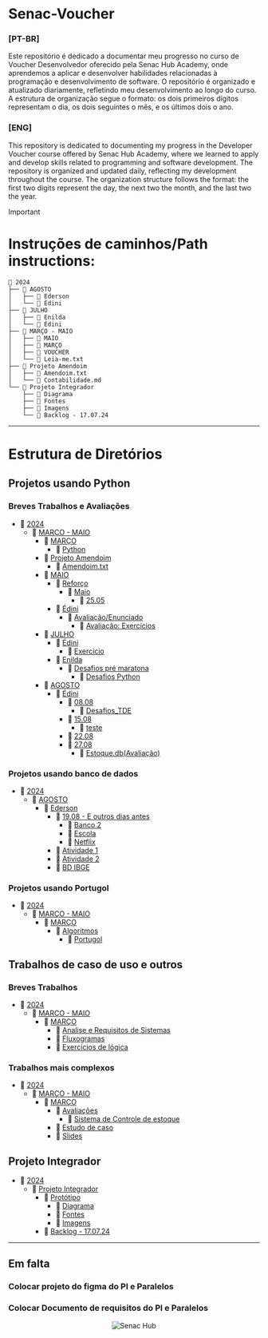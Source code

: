 # Senac-Voucher

### [PT-BR]

Este repositório é dedicado a documentar meu progresso no curso de Voucher Desenvolvedor oferecido pela Senac Hub Academy, onde aprendemos a aplicar e desenvolver habilidades relacionadas à programação e desenvolvimento de software. O repositório é organizado e atualizado diariamente, refletindo meu desenvolvimento ao longo do curso. A estrutura de organização segue o formato: os dois primeiros dígitos representam o dia, os dois seguintes o mês, e os últimos dois o ano.



### [ENG]

This repository is dedicated to documenting my progress in the Developer Voucher course offered by Senac Hub Academy, where we learned to apply and develop skills related to programming and software development. The repository is organized and updated daily, reflecting my development throughout the course. The organization structure follows the format: the first two digits represent the day, the next two the month, and the last two the year.

> [!IMPORTANT]  
> # Instruções de caminhos/Path instructions:
```
📁 2024
├── 📁 AGOSTO
│   ├── 📁 Ederson
│   └── 📁 Édini
├── 📁 JULHO
│   ├── 📁 Enilda
│   └── 📁 Édini
├── 📁 MARÇO - MAIO
│   ├── 📁 MAIO
│   ├── 📁 MARÇO
│   ├── 📁 VOUCHER
│   └── 📄 Leia-me.txt
├── 📁 Projeto Amendoim
│   ├── 📄 Amendoim.txt
│   └── 📄 Contabilidade.md
└── 📁 Projeto Integrador
    ├── 📁 Diagrama
    ├── 📁 Fontes
    ├── 📁 Imagens
    └── 📄 Backlog - 17.07.24
```

---

# Estrutura de Diretórios

## Projetos usando Python

### Breves Trabalhos e Avaliações

- 📁 [2024](https://github.com/buenosdev/Senac-Voucher/tree/main/2024)
  - 📁 [MARÇO - MAIO](https://github.com/buenosdev/Senac-Voucher/tree/main/2024/MAR%C3%87O%20-%20MAIO)
    - 📁 [MARÇO](https://github.com/buenosdev/Senac-Voucher/tree/main/2024/MAR%C3%87O%20-%20MAIO/MAR%C3%87O)
      - 📁 [Python](https://github.com/buenosdev/Senac-Voucher/tree/main/2024/MAR%C3%87O%20-%20MAIO/MAR%C3%87O/Python)
    - 📁 [Projeto Amendoim](https://github.com/buenosdev/Senac-Voucher/tree/main/2024/Projeto%20Amendoim)
      - 📄 [Amendoim.txt](https://github.com/buenosdev/Senac-Voucher/blob/main/2024/Projeto%20Amendoim/Amendoim.txt)
    - 📁 [MAIO](https://github.com/buenosdev/Senac-Voucher/tree/main/2024/MAR%C3%87O%20-%20MAIO/MAIO)
      - 📁 [Reforço](https://github.com/buenosdev/Senac-Voucher/tree/main/2024/MAR%C3%87O%20-%20MAIO/MAIO/Refor%C3%A7o)
        - 📁 [Maio](https://github.com/buenosdev/Senac-Voucher/tree/main/2024/MAR%C3%87O%20-%20MAIO/MAIO/Refor%C3%A7o/Maio)
          - 📁 [25.05](https://github.com/buenosdev/Senac-Voucher/tree/main/2024/MAR%C3%87O%20-%20MAIO/MAIO/Refor%C3%A7o/Maio/25.05)
      - 📁 [Édini](https://github.com/buenosdev/Senac-Voucher/tree/main/2024/MAR%C3%87O%20-%20MAIO/MAIO/%C3%89dini)
        - 📁 [Avaliação/Enunciado](https://github.com/buenosdev/Senac-Voucher/tree/main/2024/MAR%C3%87O%20-%20MAIO/MAIO/%C3%89dini/Avalia%C3%A7%C3%A3o%201)
          - 📁 [Avaliação: Exercícios](https://github.com/buenosdev/Senac-Voucher/tree/main/2024/MAR%C3%87O%20-%20MAIO/MAIO/%C3%89dini/Avalia%C3%A7%C3%A3o%201/Avalia%C3%A7%C3%A3o)
    - 📁 [JULHO](https://github.com/buenosdev/Senac-Voucher/tree/main/2024/JULHO)
      - 📁 [Édini](https://github.com/buenosdev/Senac-Voucher/tree/main/2024/JULHO/%C3%89dini)
        - 📁 [Exercicio](https://github.com/buenosdev/Senac-Voucher/tree/main/2024/JULHO/%C3%89dini/Exercicio)
      - 📁 [Enilda](https://github.com/buenosdev/Senac-Voucher/tree/main/2024/JULHO/Enilda)
        - 📁 [Desafios pré maratona](https://github.com/buenosdev/Senac-Voucher/tree/main/2024/JULHO/Enilda/Desafios%20pr%C3%A9%20maratona)
          - 📁 [Desafios Python](https://github.com/buenosdev/Senac-Voucher/tree/main/2024/JULHO/Enilda/Desafios%20pr%C3%A9%20maratona/Desafios%20Python)
    - 📁 [AGOSTO](https://github.com/buenosdev/Senac-Voucher/tree/main/2024/AGOSTO)
      - 📁 [Édini](https://github.com/buenosdev/Senac-Voucher/tree/main/2024/AGOSTO/%C3%89dini)
        - 📁 [08.08](https://github.com/buenosdev/Senac-Voucher/tree/main/2024/AGOSTO/%C3%89dini/080824)
          - 📁 [Desafios_TDE](https://github.com/buenosdev/Senac-Voucher/tree/main/2024/AGOSTO/%C3%89dini/080824/Desafios_TDE)
        - 📁 [15.08](https://github.com/buenosdev/Senac-Voucher/tree/main/2024/AGOSTO/%C3%89dini/150824)
          - 📁 [teste](https://github.com/buenosdev/Senac-Voucher/tree/main/2024/AGOSTO/%C3%89dini/150824/teste)
        - 📁 [22.08](https://github.com/buenosdev/Senac-Voucher/tree/main/2024/AGOSTO/%C3%89dini/220824)
        - 📁 [27.08](https://github.com/buenosdev/Senac-Voucher/tree/main/2024/AGOSTO/%C3%89dini/270824)
          - 📁 [Estoque.db(Avaliação)](https://github.com/buenosdev/Senac-Voucher/tree/main/2024/AGOSTO/%C3%89dini/270824)

### Projetos usando banco de dados

- 📁 [2024](https://github.com/buenosdev/Senac-Voucher/tree/main/2024)
  - 📁 [AGOSTO](https://github.com/buenosdev/Senac-Voucher/tree/main/2024/AGOSTO)
    - 📁 [Ederson](https://github.com/buenosdev/Senac-Voucher/tree/main/2024/AGOSTO/Ederson)
      - 📁 [19.08 - E outros dias antes](https://github.com/buenosdev/Senac-Voucher/tree/main/2024/AGOSTO/Ederson/190824%20-%20Outros%20dias%20antes)
        - 📁 [Banco 2](https://github.com/buenosdev/Senac-Voucher/tree/main/2024/AGOSTO/Ederson/190824%20-%20Outros%20dias%20antes/Banco%202)
        - 📁 [Escola](https://github.com/buenosdev/Senac-Voucher/tree/main/2024/AGOSTO/Ederson/190824%20-%20Outros%20dias%20antes/Escola)
        - 📁 [Netflix](https://github.com/buenosdev/Senac-Voucher/tree/main/2024/AGOSTO/Ederson/190824%20-%20Outros%20dias%20antes/Netflix)
      - 📁 [Atividade 1](https://github.com/buenosdev/Senac-Voucher/tree/main/2024/AGOSTO/Ederson/210824)
      - 📁 [Atividade 2](https://github.com/buenosdev/Senac-Voucher/tree/main/2024/AGOSTO/Ederson/220824)
      - 📁 [BD IBGE](https://github.com/buenosdev/Senac-Voucher/tree/main/2024/AGOSTO/Ederson/280824)

### Projetos usando Portugol

- 📁 [2024](https://github.com/buenosdev/Senac-Voucher/tree/main/2024)
  - 📁 [MARÇO - MAIO](https://github.com/buenosdev/Senac-Voucher/tree/main/2024/MAR%C3%87O%20-%20MAIO)
    - 📁 [MARÇO](https://github.com/buenosdev/Senac-Voucher/tree/main/2024/MAR%C3%87O%20-%20MAIO/MAR%C3%87O)
      - 📁 [Algoritmos](https://github.com/buenosdev/Senac-Voucher/tree/main/2024/MAR%C3%87O%20-%20MAIO/MAR%C3%87O/Algoritmos)
        - 📁 [Portugol](https://github.com/buenosdev/Senac-Voucher/tree/main/2024/MAR%C3%87O%20-%20MAIO/MAR%C3%87O/Algoritmos/Portugol)

## Trabalhos de caso de uso e outros

### Breves Trabalhos

- 📁 [2024](https://github.com/buenosdev/Senac-Voucher/tree/main/2024)
  - 📁 [MARÇO - MAIO](https://github.com/buenosdev/Senac-Voucher/tree/main/2024/MAR%C3%87O%20-%20MAIO)
    - 📁 [MARÇO](https://github.com/buenosdev/Senac-Voucher/tree/main/2024/MAR%C3%87O%20-%20MAIO/MAR%C3%87O)
      - 📁 [Analise e Requisitos de Sistemas](https://github.com/buenosdev/Senac-Voucher/tree/main/2024/MAR%C3%87O%20-%20MAIO/MAR%C3%87O/Analise%20e%20Requisitos%20de%20Sistemas)
      - 📁 [Fluxogramas](https://github.com/buenosdev/Senac-Voucher/tree/main/2024/MAR%C3%87O%20-%20MAIO/MAR%C3%87O/Fluxogramas)
      - 📁 [Exercicios de lógica](https://github.com/buenosdev/Senac-Voucher/tree/main/2024/MAR%C3%87O%20-%20MAIO/MAR%C3%87O/Exercicios%20de%20l%C3%B3gica)

### Trabalhos mais complexos

- 📁 [2024](https://github.com/buenosdev/Senac-Voucher/tree/main/2024)
  - 📁 [MARÇO - MAIO](https://github.com/buenosdev/Senac-Voucher/tree/main/2024/MAR%C3%87O%20-%20MAIO)
    - 📁 [MARÇO](https://github.com/buenosdev/Senac-Voucher/tree/main/2024/MAR%C3%87O%20-%20MAIO/MAR%C3%87O)
      - 📁 [Avaliações](https://github.com/buenosdev/Senac-Voucher/tree/main/2024/MAR%C3%87O%20-%20MAIO/MAR%C3%87O/Avalia%C3%A7%C3%B5es)
        - 📁 [Sistema de Controle de estoque](https://github.com/buenosdev/Senac-Voucher/tree/main/2024/MAR%C3%87O%20-%20MAIO/MAR%C3%87O/Avalia%C3%A7%C3%B5es/Sistema%20de%20Controle%20de%20estoque)
      - 📁 [Estudo de caso](https://github.com/buenosdev/Senac-Voucher/tree/main/2024/MAR%C3%87O%20-%20MAIO/MAR%C3%87O/Estudo%20de%20caso)
      - 📁 [Slides](https://github.com/buenosdev/Senac-Voucher/tree/main/2024/MAR%C3%87O%20-%20MAIO/MAR%C3%87O/Slides)

## Projeto Integrador

- 📁 [2024](https://github.com/buenosdev/Senac-Voucher/tree/main/2024)
  - 📁 [Projeto Integrador](https://github.com/buenosdev/Senac-Voucher/tree/main/2024/Projeto%20Integrador)
    - 📁 [Protótipo](https://github.com/buenosdev/Senac-Voucher/tree/main/2024/Projeto%20Integrador/Prot%C3%B3tipo)
      - 📁 [Diagrama](https://github.com/buenosdev/Senac-Voucher/tree/main/2024/Projeto%20Integrador/Prot%C3%B3tipo/Diagrama)
      - 📁 [Fontes](https://github.com/buenosdev/Senac-Voucher/tree/main/2024/Projeto%20Integrador/Prot%C3%B3tipo/Fontes)
      - 📁 [Imagens](https://github.com/buenosdev/Senac-Voucher/tree/main/2024/Projeto%20Integrador/Prot%C3%B3tipo/Imagens)
    - 📄 [Backlog - 17.07.24](https://github.com/buenosdev/Senac-Voucher/blob/main/2024/Projeto%20Integrador/Prot%C3%B3tipo/Backlog%20-%2017.07.24)

---

## Em falta
### Colocar projeto do figma do PI e Paralelos
### Colocar Documento de requisitos do PI e Paralelos



<div align="center">  
<img href= "https://ww3.ms.senac.br/Escolas/Campo-Grande/Hub-Academy" src="https://github.com/user-attachments/assets/1d3ff942-8acf-452e-ba90-fbe85e48c3c9" alt="Senac Hub">
</div>
